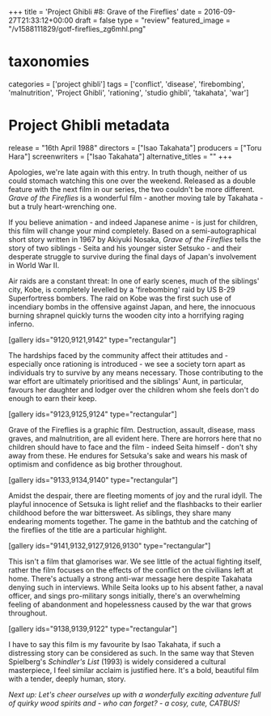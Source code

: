 +++
title = 'Project Ghibli #8: Grave of the Fireflies'
date = 2016-09-27T21:33:12+00:00
draft = false
type = "review"
featured_image = "/v1588111829/gotf-fireflies_zg6mhl.png"

# taxonomies
categories = ['project ghibli']
tags = ['conflict', 'disease', 'firebombing', 'malnutrition', 'Project Ghibli', 'rationing', 'studio ghibli', 'takahata', 'war']

# Project Ghibli metadata
release = "16th April 1988"
directors = ["Isao Takahata"]
producers = ["Toru Hara"]
screenwriters = ["Isao Takahata"]
alternative_titles = ""
+++

Apologies, we're late again with this entry. In truth though, neither of us could stomach watching this one over the weekend. Released as a double feature with the next film in our series, the two couldn't be more different. _Grave of the Fireflies_ is a wonderful film - another moving tale by Takahata - but a truly heart-wrenching one.

If you believe animation - and indeed Japanese anime - is just for children, this film will change your mind completely. Based on a semi-autographical short story written in 1967 by Akiyuki Nosaka, _Grave of the Fireflies_ tells the story of two siblings - Seita and his younger sister Setsuko - and their desperate struggle to survive during the final days of Japan's involvement in World War II.

Air raids are a constant threat: In one of early scenes, much of the siblings' city, Kobe, is completely levelled by a 'firebombing' raid by US B-29 Superfortress bombers. The raid on Kobe was the first such use of incendiary bombs in the offensive against Japan, and here, the innocuous burning shrapnel quickly turns the wooden city into a horrifying raging inferno.  

\[gallery ids="9120,9121,9142" type="rectangular"\]

The hardships faced by the community affect their attitudes and - especially once rationing is introduced - we see a society torn apart as individuals try to survive by any means necessary. Those contributing to the war effort are ultimately prioritised and the siblings' Aunt, in particular, favours her daughter and lodger over the children whom she feels don't do enough to earn their keep.

\[gallery ids="9123,9125,9124" type="rectangular"\]  

Grave of the Fireflies is a graphic film. Destruction, assault, disease, mass graves, and malnutrition, are all evident here. There are horrors here that no children should have to face and the film - indeed Seita himself - don't shy away from these. He endures for Setsuka's sake and wears his mask of optimism and confidence as big brother throughout.

\[gallery ids="9133,9134,9140" type="rectangular"\]

Amidst the despair, there are fleeting moments of joy and the rural idyll. The playful innocence of Setsuka is light relief and the flashbacks to their earlier childhood before the war bittersweet. As siblings, they share many endearing moments together. The game in the bathtub and the catching of the fireflies of the title are a particular highlight.

\[gallery ids="9141,9132,9127,9126,9130" type="rectangular"\]

This isn't a film that glamorises war. We see little of the actual fighting itself, rather the film focuses on the effects of the conflict on the civilians left at home. There's actually a strong anti-war message here despite Takahata denying such in interviews. While Seita looks up to his absent father, a naval officer, and sings pro-military songs initially, there's an overwhelming feeling of abandonment and hopelessness caused by the war that grows throughout.

\[gallery ids="9138,9139,9122" type="rectangular"\]

I have to say this film is my favourite by Isao Takahata, if such a distressing story can be considered as such. In the same way that Steven Spielberg's _Schindler's List_ (1993) is widely considered a cultural masterpiece, I feel similar acclaim is justified here. It's a bold, beautiful film with a tender, deeply human, story.

_Next up: Let's cheer ourselves up with a wonderfully exciting adventure full of quirky wood spirits and - who can forget? - a cosy, cute, CATBUS!_
